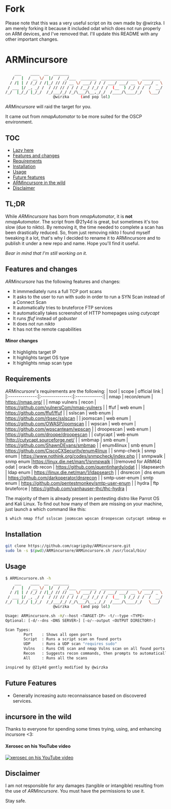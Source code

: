 # Fork
Please note that this was a very useful script on its own made by @wirzka. I am merely forking it because it included odat which does not run properly on ARM devices, and I've removed that. I'll update this README with any other important changes. 

# ARMincursore
```bash
    ___    ____  __  _______                                         
   /   |  / __ \/  |/  /  _/___  _______  ________________  ________ 
  / /| | / /_/ / /|_/ // // __ \/ ___/ / / / ___/ ___/ __ \/ ___/ _ \
 / ___ |/ _, _/ /  / // // / / / /__/ /_/ / /  (__  ) /_/ / /  /  __/
/_/  |_/_/ |_/_/  /_/___/_/ /_/\___/\__,_/_/  /____/\____/_/   \___/ 
                     @wirzka     (and pop lol)                        
```
*ARMincursore* will raid the target for you.

It came out from *nmapAutomator* to be more suited for the OSCP environment.

## TOC
- [Lazy here](#tldr)
- [Features and changes](#features-and-changes)
- [Requirements](#requirements)
- [Installation](#installation)
- [Usage](#usage)
- [Future features](#future-features)
- [ARMincursore in the wild](#ARMincursore-in-the-wild)
- [Disclaimer](#disclaimer)

## TL;DR
While *ARMincursore* has born from *nmapAutomator*, it is **not** *nmapAutomator*. The script from @21y4d is great, but sometimes it's too slow (due to nikto). By removing it, the time needed to complete a scan has been drastically reduced.
So, from just removing nikto I found myself tweaking it a lot, that's why I decided to rename it to ARMincursore and to publish it under a new repo and name.
Hope you'll find it useful.

*Bear in mind that I'm still working on it.*

## Features and changes
*ARMincursore* has the following features and changes:
- It immmediately runs a full TCP port scans
- It asks to the user to run with sudo in order to run a SYN Scan instead of a Connect Scan
- It automatically tries to bruteforce FTP services
- It automatically takes screenshot of HTTP homepages using *cutycapt*
- It runs *ffuf* instead of *gobuster*
- It does not run *nikto*
- It has not the remote capabilities
#### Minor changes
- It highlights target IP
- It highlights target OS type
- It highlights nmap scan type
## Requirements
*ARMincursore*'s requirements are the following:
|      tool      |      scope      | official link |
|:--------------:|:---------------:|:-------------:|
|      nmap      |   recon/enum    | https://nmap.org/              |
|  nmap vulners  |      recon      |   https://github.com/vulnersCom/nmap-vulners            |
|      ffuf      |    web enum     |  https://github.com/ffuf/ffuf             |
|    sslscan     |    web enum     |  https://github.com/rbsec/sslscan             |
|    joomscan    |    web enum     | https://github.com/OWASP/joomscan              |
|     wpscan     |    web enum     |   https://github.com/wpscanteam/wpscan            |
|   droopescan   |    web enum     | https://github.com/droope/droopescan              |
|    cutycapt    |    web enum     |http://cutycapt.sourceforge.net/               |
|     smbmap     |    smb enum     | https://github.com/ShawnDEvans/smbmap              |
|   enum4linux   |    smb enum     |   https://github.com/CiscoCXSecurity/enum4linux            |
|   snmp-check   |    snmp enum    | https://www.nothink.org/codes/snmpcheck/index.php              |
|    snmpwalk    |    snmp enum    |https://linux.die.net/man/1/snmpwalk               |
|(removed for ARM64)     odat      | oracle db recon |   https://github.com/quentinhardy/odat            |
|   ldapsearch   |    ldap enum    |   https://linux.die.net/man/1/ldapsearch            |
|    dnsrecon    |    dns enum     | https://github.com/darkoperator/dnsrecon              |
| smtp-user-enum |    smtp enum    | https://github.com/pentestmonkey/smtp-user-enum              |
|     hydra      | ftp bruteforce  | https://github.com/vanhauser-thc/thc-hydra              |


The majority of them is already present in pentesting distro like Parrot OS and Kali Linux.
To find out how many of them are missing on your machine, just launch a which command like this:
```bash
$ which nmap ffuf sslscan joomscan wpscan droopescan cutycapt smbmap enum4linux snmp-check snmpwalk ldapsearch dnsrecon smtp-user-enum hydra
```

## Installation
```bash
git clone https://github.com/cagrigsby/ARMincursore.git
sudo ln -s $(pwd)/ARMincursore/ARMincursore.sh /usr/local/bin/
```
## Usage
```bash
$ ARMincursore.sh -h
    ___    ____  __  _______                                         
   /   |  / __ \/  |/  /  _/___  _______  ________________  ________ 
  / /| | / /_/ / /|_/ // // __ \/ ___/ / / / ___/ ___/ __ \/ ___/ _ \
 / ___ |/ _, _/ /  / // // / / / /__/ /_/ / /  (__  ) /_/ / /  /  __/
/_/  |_/_/ |_/_/  /_/___/_/ /_/\___/\__,_/_/  /____/\____/_/   \___/ 
                     @wirzka     (and pop lol)                        

Usage: ARMincursore.sh -H/--host <TARGET-IP> -t/--type <TYPE>
Optional: [-d/--dns <DNS SERVER>] [-o/--output <OUTPUT DIRECTORY>]

Scan Types:
        Port    : Shows all open ports
        Script  : Runs a script scan on found ports
        UDP     : Runs a UDP scan "requires sudo"
        Vulns   : Runs CVE scan and nmap Vulns scan on all found ports
        Recon   : Suggests recon commands, then prompts to automatically run them
        All     : Runs all the scans

inspired by @21y4d gently modified by @wirzka
```
## Future Features
- Generally increasing auto reconnaissance based on discovered services.

## incursore in the wild
Thanks to everyone for spending some times trying, using, and enhancing incursore <3:
#### Xerosec on his YouTube video
[![xerosec on his YouTube video](https://img.youtube.com/vi/4CKey4l490c/0.jpg)](https://www.youtube.com/watch?v=4CKey4l490c)

## Disclaimer
I am not responsible for any damages (tangible or intangible) resulting from the use of *ARMincursore*.
You must have the permissions to use it.

Stay safe.
